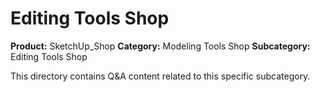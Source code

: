 # Editing Tools Shop

**Product:** SketchUp_Shop
**Category:** Modeling Tools Shop
**Subcategory:** Editing Tools Shop

This directory contains Q&A content related to this specific subcategory.
